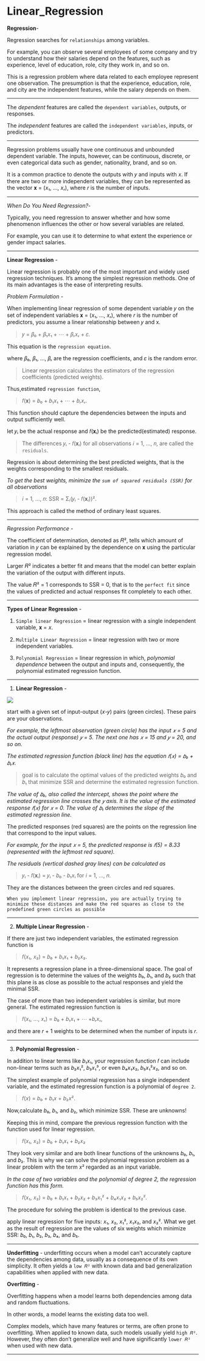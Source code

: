 # Linear_Regression
**Regression**-

Regression searches for `relationships` among variables.

For example, you can observe several employees of some company and try to understand how their salaries depend on the features, such as experience, level of education, role, city they work in, and so on.

This is a regression problem where data related to each employee represent one observation. The presumption is that the experience, education, role, and city are the independent features, while the salary depends on them.
***

The *dependent* features are called the `dependent variables`, outputs, or responses.

The *independent* features are called the `independent variables`, inputs, or predictors.

***
Regression problems usually have one continuous and unbounded dependent variable. The inputs, however, can be continuous, discrete, or even categorical data such as gender, nationality, brand, and so on.

It is a common practice to denote the outputs with 𝑦 and inputs with 𝑥. If there are two or more independent variables, they can be represented as the vector 𝐱 = (𝑥₁, …, 𝑥ᵣ), where 𝑟 is the number of inputs.
***

*When Do You Need Regression?*-

Typically, you need regression to answer whether and how some phenomenon influences the other or how several variables are related.

For example, you can use it to determine to what extent the experience or gender impact salaries.
***

**Linear Regression** - 

Linear regression is probably one of the most important and widely used regression techniques. It’s among the simplest regression methods. One of its main advantages is the ease of interpreting results.

*Problem Formulation* - 

When implementing linear regression of some dependent variable 𝑦 on the set of independent variables 𝐱 = (𝑥₁, …, 𝑥ᵣ), where 𝑟 is the number of predictors, you assume a linear relationship between 𝑦 and x.

>𝑦 = 𝛽₀ + 𝛽₁𝑥₁ + ⋯ + 𝛽ᵣ𝑥ᵣ + 𝜀. 

This equation is the `regression equation`. 

where
𝛽₀, 𝛽₁, …, 𝛽ᵣ are the regression coefficients, and 𝜀 is the random error.

>Linear regression calculates the estimators of the regression coefficients (predicted weights).

Thus,estimated `regression function`,
> 𝑓(𝐱) = 𝑏₀ + 𝑏₁𝑥₁ + ⋯ + 𝑏ᵣ𝑥ᵣ.

 This function should capture the dependencies between the inputs and output sufficiently well.


let 𝑦ᵢ be the actual response and 𝑓(𝐱ᵢ) be the predicted(estimated) response.


>The differences 𝑦ᵢ - 𝑓(𝐱ᵢ) for all observations 𝑖 = 1, …, 𝑛, are called the `residuals`. 

Regression is about determining the best predicted weights, that is the weights corresponding to the smallest residuals.

*To get the best weights, minimize the `sum of squared residuals (SSR)` for all observations*
 >𝑖 = 1, …, 𝑛: SSR = Σᵢ(𝑦ᵢ - 𝑓(𝐱ᵢ))².
 
  This approach is called the method of ordinary least squares.
***


*Regression Performance* -


The coefficient of determination, denoted as 𝑅², tells which amount of variation in 𝑦 can be explained by the dependence on 𝐱 using the particular regression model. 

Larger 𝑅² indicates a better fit and means that the model can better explain the variation of the output with different inputs.

The value 𝑅² = 1 corresponds to SSR = 0, that is to the `perfect fit` since the values of predicted and actual responses fit completely to each other.
***
**Types of Linear Regression** - 

1. `Simple linear Regression` = linear regression with a single independent variable, 𝐱 = 𝑥.

2. `Multiple Linear Regression` = linear regression with two or more independent variables.
3. `Polynomial Regression` =  linear regression in which, *polynomial dependence* between the output and inputs and, consequently, the polynomial estimated regression function.
***

1. **Linear Regression** -

![](https://files.realpython.com/media/fig-lin-reg.a506035b654a.png)

start with a given set of input-output (𝑥-𝑦) pairs (green circles). These pairs are your observations. 

*For example, the leftmost observation (green circle) has the input 𝑥 = 5 and the actual output (response) 𝑦 = 5. The next one has 𝑥 = 15 and 𝑦 = 20, and so on.*

*The estimated regression function (black line) has the equation 𝑓(𝑥) = 𝑏₀ + 𝑏₁𝑥.*

 >goal is to calculate the optimal values of the predicted weights 𝑏₀ and 𝑏₁ that minimize SSR and determine the estimated regression function.
 
  *The value of 𝑏₀, also called the intercept, shows the point where the estimated regression line crosses the 𝑦 axis. It is the value of the estimated response 𝑓(𝑥) for 𝑥 = 0. The value of 𝑏₁ determines the slope of the estimated regression line.*

The predicted responses (red squares) are the points on the regression line that correspond to the input values. 

*For example, for the input 𝑥 = 5, the predicted response is 𝑓(5) = 8.33 (represented with the leftmost red square).*

*The residuals (vertical dashed gray lines) can be calculated as*
> 𝑦ᵢ - 𝑓(𝐱ᵢ) = 𝑦ᵢ - 𝑏₀ - 𝑏₁𝑥ᵢ for 𝑖 = 1, …, 𝑛. 

They are the distances between the green circles and red squares. 

`When you implement linear regression, you are actually trying to minimize these distances and make the red squares as close to the predefined green circles as possible`

***
2. **Multiple Linear Regression** - 

If there are just two independent variables, the estimated regression function is 
>𝑓(𝑥₁, 𝑥₂) = 𝑏₀ + 𝑏₁𝑥₁ + 𝑏₂𝑥₂.

 It represents a regression plane in a three-dimensional space. The goal of regression is to determine the values of the weights 𝑏₀, 𝑏₁, and 𝑏₂ such that this plane is as close as possible to the actual responses and yield the minimal SSR.

The case of more than two independent variables is similar, but more general. The estimated regression function is
> 𝑓(𝑥₁, …, 𝑥ᵣ) = 𝑏₀ + 𝑏₁𝑥₁ + ⋯ +𝑏ᵣ𝑥ᵣ,

 and there are 𝑟 + 1 weights to be determined when the number of inputs is 𝑟.

***
3. **Polynomial Regression** - 

In addition to linear terms like 𝑏₁𝑥₁, your regression function 𝑓 can include non-linear terms such as 𝑏₂𝑥₁², 𝑏₃𝑥₁³, or even 𝑏₄𝑥₁𝑥₂, 𝑏₅𝑥₁²𝑥₂, and so on.

The simplest example of polynomial regression has a single independent variable, and the estimated regression function is a polynomial of `degree 2`.
> 𝑓(𝑥) = 𝑏₀ + 𝑏₁𝑥 + 𝑏₂𝑥².

Now,calculate 𝑏₀, 𝑏₁, and 𝑏₂, which minimize SSR. These are unknowns!

Keeping this in mind, compare the previous regression function with the function used for linear regression.
>𝑓(𝑥₁, 𝑥₂) = 𝑏₀ + 𝑏₁𝑥₁ + 𝑏₂𝑥₂
 
 They look very similar and are both linear functions of the unknowns 𝑏₀, 𝑏₁, and 𝑏₂.
This is why we can solve the polynomial regression problem as a linear problem with the term 𝑥² regarded as an input variable.

*In the case of two variables and the polynomial of degree 2, the regression function has this form.*

 >𝑓(𝑥₁, 𝑥₂) = 𝑏₀ + 𝑏₁𝑥₁ + 𝑏₂𝑥₂ + 𝑏₃𝑥₁² + 𝑏₄𝑥₁𝑥₂ + 𝑏₅𝑥₂². 
 
 The procedure for solving the problem is identical to the previous case. 
 
 apply linear regression for five inputs: 𝑥₁, 𝑥₂, 𝑥₁², 𝑥₁𝑥₂, and 𝑥₂². 
 What we get as the result of regression are the values of six weights which minimize SSR: 𝑏₀, 𝑏₁, 𝑏₂, 𝑏₃, 𝑏₄, and 𝑏₅.
***

**Underfitting** - 
underfitting occurs when a model can’t accurately capture the dependencies among data, usually as a consequence of its own simplicity. It often yields a `low 𝑅²` with known data and bad generalization capabilities when applied with new data.

**Overfitting** - 

Overfitting happens when a model learns both dependencies among data and random fluctuations. 

In other words, a model learns the existing data too well. 

Complex models, which have many features or terms, are often prone to overfitting. When applied to known data, such models usually yield `high 𝑅²`. However, they often don’t generalize well and have significantly `lower 𝑅²` when used with new data.

***
